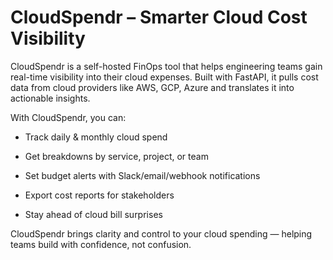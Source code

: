 # CloudSpendr – Smarter Cloud Cost Visibility

CloudSpendr is a self-hosted FinOps tool that helps engineering teams gain real-time visibility into their cloud expenses. Built with FastAPI, it pulls cost data from cloud providers like AWS, GCP, Azure and translates it into actionable insights.

With CloudSpendr, you can:

- Track daily & monthly cloud spend

- Get breakdowns by service, project, or team

- Set budget alerts with Slack/email/webhook notifications

- Export cost reports for stakeholders

- Stay ahead of cloud bill surprises

CloudSpendr brings clarity and control to your cloud spending — helping teams build with confidence, not confusion.
